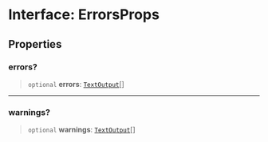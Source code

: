 # Interface: ErrorsProps

## Properties

### errors?

> `optional` **errors**: [`TextOutput`](../type-aliases/TextOutput.md)[]

---

### warnings?

> `optional` **warnings**: [`TextOutput`](../type-aliases/TextOutput.md)[]
